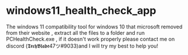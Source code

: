 # windows11_health_check_app
The windows 11 compatibility tool for windows 10 that microsoft removed from their website ,
extract all the files to a folder and run PCHealthCheck.exe , if it doesn't work properly please contact me on discord (𝕿𝖊𝖈𝖍𝕭𝖑𝖆𝖉𝖊47ツ#9033)and I will try my best to help you!
